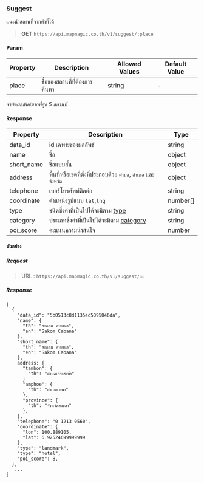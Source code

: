### Suggest

แนะนำสถานที่จากคำที่ได้

> **GET** `https://api.mapmagic.co.th/v1/suggest/:place`

#### Param
| Property | Description | Allowed Values | Default Value |
|----------|-------------|-------------| ------- |
| place | ชื่อของสถานที่ที่ต้องการค้นหา | string | - |

*จำกัดผลลัพธ์มากที่สุด 5 สถานที่*

#### Response
| Property | Description | Type |
|----------|-------------|------|
| data_id | id เฉพาะของผลลัพธ์ | string |
| name | ชื่อ | object |
| short_name | ชื่อแบบสั้น | object |
| address | พื้นที่หรือเขตที่ตั้งที่ประกอบด้วย `ตำบล`, `อำเภอ` และ `จังหวัด` | object |
| telephone | เบอร์โทรศัพท์ติดต่อ | string |
| coordinate | ตำแหน่งรูปแบบ `lat`,`lng` | number[] |
| type | ชนิดซึ่งค่าที่เป็นไปได้จะมีตาม [type](./readme-type-category.md#type) | string |
| category | ประเภทซึ่งค่าที่เป็นไปได้จะมีตาม [category](./readme-type-category.md#category) | string |
| poi_score | คะแนนความน่าสนใจ | number |

#### ตัวอย่าง
##### Request

> URL : `https://api.mapmagic.co.th/v1/suggest/สะ`

##### Response

```
[
  {
    "data_id": "5b0513c8d1135ec5095046da",
    "name": {
      "th": "สะกอม คาบานา",
      "en": "Sakom Cabana"
    },
    "short_name": {
      "th": "สะกอม คาบานา",
      "en": "Sakom Cabana"
    },
    address: {
      "tambon": {
        "th": "ตำบลเกาะสะบ้า"
      }
      "amphoe": {
        "th": "อำเภอเทพา"
      },
      "province": {
        "th": "จังหวัดสงขลา"
      },
    },
    "telephone": "0 1213 0560",
    "coordinate": {
      "lon": 100.889105,
      "lat": 6.92524699999999
    },
    "type": "landmark",
    "type": "hotel",
    "poi_score": 8,
  },
   ...
]
```